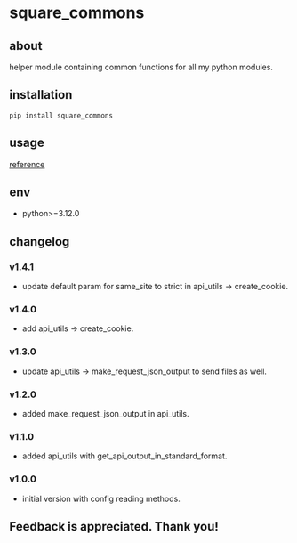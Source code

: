 # square_commons

## about

helper module containing common functions for all my python modules.

## installation

```shell
pip install square_commons
```

## usage

[reference](./usage)

## env

- python>=3.12.0

## changelog

### v1.4.1

- update default param for same_site to strict in api_utils -> create_cookie.

### v1.4.0

- add api_utils -> create_cookie.

### v1.3.0

- update api_utils -> make_request_json_output to send files as well.

### v1.2.0

- added make_request_json_output in api_utils.

### v1.1.0

- added api_utils with get_api_output_in_standard_format.

### v1.0.0

- initial version with config reading methods.

## Feedback is appreciated. Thank you!